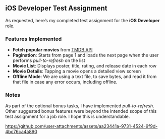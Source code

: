 ## iOS Developer Test Assignment

As requested, here’s my completed test assignment for the **iOS Developer** role.

### Features Implemented
- **Fetch popular movies** from [TMDB API](https://developer.themoviedb.org/)
- **Pagination**: Starts from page 1 and loads the next page when the user performs *pull-to-refresh* on the list
- **Movie List**: Displays poster, title, rating, and release date in each row
- **Movie Details**: Tapping a movie opens a detailed view screen
- **Offline Mode**: We are using a text file, to save bytes, and read it from that file in case any error occurs, including offline.
  

### Notes
As part of the optional bonus tasks, I have implemented *pull-to-refresh*.  
Other suggested bonus features were beyond the intended scope of this test assignment for a job role. I hope this is understandable.


https://github.com/user-attachments/assets/aa23441a-9731-4524-9f9d-4bc76ca4a890


